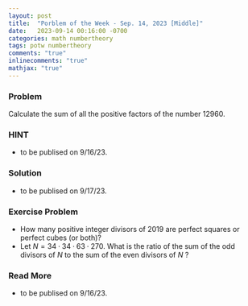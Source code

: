 ```yaml
---
layout: post
title:  "Porblem of the Week - Sep. 14, 2023 [Middle]"
date:   2023-09-14 00:16:00 -0700
categories: math numbertheory
tags: potw numbertheory
comments: "true"
inlinecomments: "true"
mathjax: "true"
---
```

### Problem
Calculate the sum of all the positive factors of the number 12960.

<!--more-->

### HINT
- to be publised on 9/16/23.

### Solution 
- to be publised on 9/17/23.

### Exercise Problem
- How many positive integer divisors of $2019$ are perfect squares or perfect cubes (or both)?
- Let $N = 34 · 34 · 63 · 270$. What is the ratio of the sum of the odd divisors of $N$ to the sum of the even divisors of $N$ ?

### Read More
- to be publised on 9/16/23.
